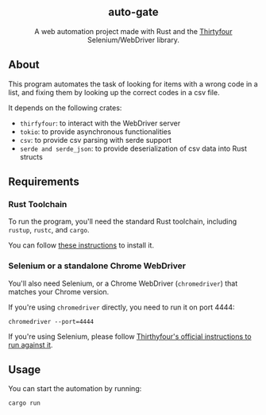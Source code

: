 <div align="center">
  <h2>auto-gate</h2>
  <p>A web automation project made with Rust and the <a href="https://github.com/stevepryde/thirtyfour">Thirtyfour</a> Selenium/WebDriver library.<p>
</div>

<h2>About</h2>
<p>This program automates the task of looking for items with a wrong code in a list, and fixing them by looking up the correct codes in a csv file.</p>
<p>It depends on the following crates:</p>
<ul>
  <li><code>thirfyfour</code>: to interact with the WebDriver server</li>
  <li><code>tokio</code>: to provide asynchronous functionalities</li>
  <li><code>csv</code>: to provide csv parsing with serde support</li>
  <li><code>serde and serde_json</code>: to provide deserialization of csv data into Rust structs</li>
 </ul>

<h2>Requirements</h2>
<h3>Rust Toolchain</h3>
<p>To run the program, you'll need the standard Rust toolchain, including <code>rustup</code>, <code>rustc</code>, and <code>cargo</code>.</p>
<p>You can follow <a href="https://www.rust-lang.org/tools/install">these instructions</a> to install it.</p>
<h3>Selenium or a standalone Chrome WebDriver</h3>
<p>You'll also need Selenium, or a Chrome WebDriver (<code>chromedriver</code>) that matches your Chrome version.</p>
<p>If you're using <code>chromedriver</code> directly, you need to run it on port 4444:</p>
<p><code>chromedriver --port=4444</code></p>
<p>If you're using Selenium, please follow <a href="https://github.com/stevepryde/thirtyfour#running-against-selenium">Thirthyfour's official instructions to run against it</a>.</p>

<h2>Usage</h2>
<p>You can start the automation by running:</p>
<p><code>cargo run</code></p>
